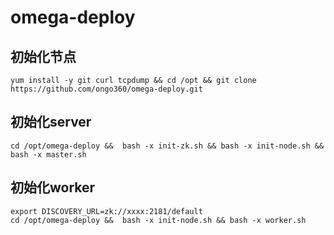 # omega-deploy


## 初始化节点

```
yum install -y git curl tcpdump && cd /opt && git clone https://github.com/ongo360/omega-deploy.git 
```

## 初始化server

```
cd /opt/omega-deploy &&  bash -x init-zk.sh && bash -x init-node.sh && bash -x master.sh
```

## 初始化worker
```
export DISCOVERY_URL=zk://xxxx:2181/default
cd /opt/omega-deploy &&  bash -x init-node.sh && bash -x worker.sh

```
